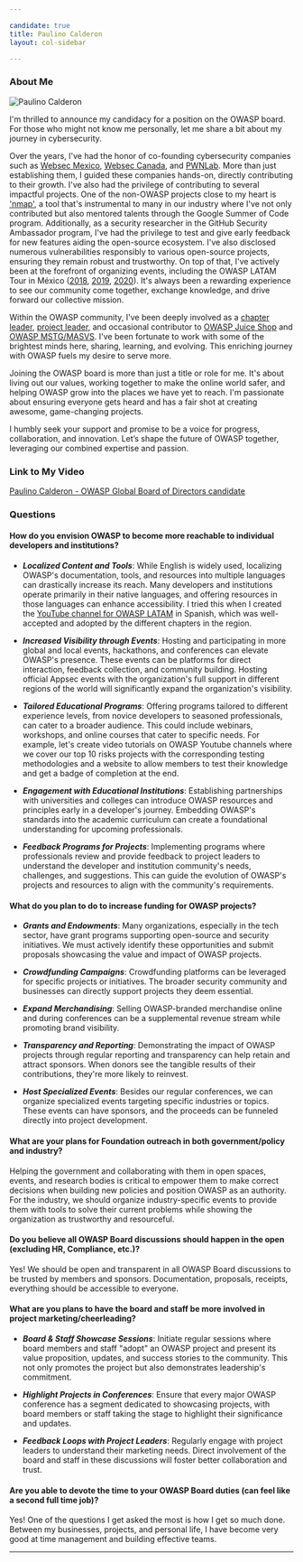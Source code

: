 ```yaml
---

candidate: true
title: Paulino Calderon
layout: col-sidebar

---
```


### About Me
![Paulino Calderon](/www-board-candidates/assets/images/paulino-calderon.jpg)

I'm thrilled to announce my candidacy for a position on the OWASP board. For those who might not know me personally, let me share a bit about my journey in cybersecurity.

Over the years, I've had the honor of co-founding cybersecurity companies such as [Websec Mexico](https://websec.mx/), [Websec Canada](https://websec.ca/), and [PWNLab](http://pwnlab.mx/). More than just establishing them, I guided these companies hands-on, directly contributing to their growth. I've also had the privilege of contributing to several impactful projects. One of the non-OWASP projects close to my heart is ['nmap'](/www-board-candidates/assets/images/paulino-calderon_nmap.jpg), a tool that's instrumental to many in our industry where I've not only contributed but also mentored talents through the Google Summer of Code program. Additionally, as a security researcher in the GitHub Security Ambassador program, I've had the privilege to test and give early feedback for new features aiding the open-source ecosystem. I've also disclosed numerous vulnerabilities responsibly to various open-source projects, ensuring they remain robust and trustworthy. On top of that, I've actively been at the forefront of organizing events, including the OWASP LATAM Tour in México ([2018](https://youtu.be/2ZpvVAzjHYY?si=s4WVqHdTP0Xb6B9u), [2019](https://youtu.be/LDQyjAhumOo?si=GDoUtolvN58hxo8A), [2020](https://youtube.com/shorts/Jxr2zQrGdUc?si=ZFhWG4v_ekW5RHcb)). It's always been a rewarding experience to see our community come together, exchange knowledge, and drive forward our collective mission.

Within the OWASP community, I've been deeply involved as a [chapter leader](https://owasp.org/www-chapter-riviera-maya/), [project leader](https://github.com/OWASP/IoTGoat), and occasional contributor to [OWASP Juice Shop](https://owasp.org/assets/images/posts/juice-shop-v10/summit2.jpg) and [OWASP MSTG/MASVS](/www-board-candidates/assets/images/paulino-calderon_mstg.jpg). I've been fortunate to work with some of the brightest minds here, sharing, learning, and evolving. This enriching journey with OWASP fuels my desire to serve more.

Joining the OWASP board is more than just a title or role for me. It's about living out our values, working together to make the online world safer, and helping OWASP grow into the places we have yet to reach. I'm passionate about ensuring everyone gets heard and has a fair shot at creating awesome, game-changing projects.

I humbly seek your support and promise to be a voice for progress, collaboration, and innovation. Let’s shape the future of OWASP together, leveraging our combined expertise and passion.

### Link to My Video

[Paulino Calderon - OWASP Global Board of Directors candidate](https://www.youtube.com/watch?v=61MJd0wseOM)

### Questions

#### How do you envision OWASP to become more reachable to individual developers and institutions?

- ***Localized Content and Tools***: While English is widely used, localizing OWASP's documentation, tools, and resources into multiple languages can drastically increase its reach. Many developers and institutions operate primarily in their native languages, and offering resources in those languages can enhance accessibility. I tried this when I created the [YouTube channel for OWASP LATAM](https://www.youtube.com/owasplatam) in Spanish, which was well-accepted and adopted by the different chapters in the region.

- ***Increased Visibility through Events***: Hosting and participating in more global and local events, hackathons, and conferences can elevate OWASP's presence. These events can be platforms for direct interaction, feedback collection, and community building. Hosting official Appsec events with the organization's full support in different regions of the world will significantly expand the organization's visibility. 

- ***Tailored Educational Programs***: Offering programs tailored to different experience levels, from novice developers to seasoned professionals, can cater to a broader audience. This could include webinars, workshops, and online courses that cater to specific needs. For example, let's create video tutorials on OWASP Youtube channels where we cover our top 10 risks projects with the corresponding testing methodologies and a website to allow members to test their knowledge and get a badge of completion at the end.

- ***Engagement with Educational Institutions***: Establishing partnerships with universities and colleges can introduce OWASP resources and principles early in a developer's journey. Embedding OWASP's standards into the academic curriculum can create a foundational understanding for upcoming professionals.

- ***Feedback Programs for Projects***: Implementing programs where professionals review and provide feedback to project leaders to understand the developer and institution community's needs, challenges, and suggestions. This can guide the evolution of OWASP's projects and resources to align with the community's requirements.

#### What do you plan to do to increase funding for OWASP projects?

- ***Grants and Endowments***: Many organizations, especially in the tech sector, have grant programs supporting open-source and security initiatives. We must actively identify these opportunities and submit proposals showcasing the value and impact of OWASP projects.

- ***Crowdfunding Campaigns***: Crowdfunding platforms can be leveraged for specific projects or initiatives. The broader security community and businesses can directly support projects they deem essential.

- ***Expand Merchandising***: Selling OWASP-branded merchandise online and during conferences can be a supplemental revenue stream while promoting brand visibility.

- ***Transparency and Reporting***: Demonstrating the impact of OWASP projects through regular reporting and transparency can help retain and attract sponsors. When donors see the tangible results of their contributions, they're more likely to reinvest.

- ***Host Specialized Events***: Besides our regular conferences, we can organize specialized events targeting specific industries or topics. These events can have sponsors, and the proceeds can be funneled directly into project development.


#### What are your plans for Foundation outreach in both government/policy and industry?

Helping the government and collaborating with them in open spaces, events, and research bodies is critical to empower them to make correct decisions when building new policies and position OWASP as an authority. For the industry, we should organize industry-specific events to provide them with tools to solve their current problems while showing the organization as trustworthy and resourceful. 

#### Do you believe all OWASP Board discussions should happen in the open (excluding HR, Compliance, etc.)?

Yes! We should be open and transparent in all OWASP Board discussions to be trusted by members and sponsors. Documentation, proposals, receipts, everything should be accessible to everyone. 

#### What are you plans to have the board and staff be more involved in project marketing/cheerleading?

- ***Board & Staff Showcase Sessions***: Initiate regular sessions where board members and staff "adopt" an OWASP project and present its value proposition, updates, and success stories to the community. This not only promotes the project but also demonstrates leadership's commitment.

- ***Highlight Projects in Conferences***: Ensure that every major OWASP conference has a segment dedicated to showcasing projects, with board members or staff taking the stage to highlight their significance and updates.

- ***Feedback Loops with Project Leaders***: Regularly engage with project leaders to understand their marketing needs. Direct involvement of the board and staff in these discussions will foster better collaboration and trust.

#### Are you able to devote the time to your OWASP Board duties (can feel like a second full time job)?

Yes! One of the questions I get asked the most is how I get so much done. Between my businesses, projects, and personal life, I have become very good at time management and building effective teams.

---

